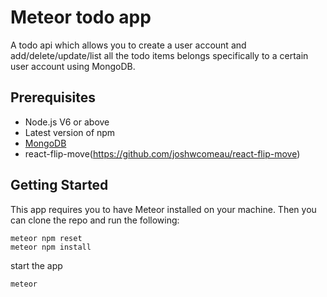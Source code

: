 # Meteor todo app

A todo api which allows you to create a user account and add/delete/update/list all the todo items belongs specifically to a certain user account using MongoDB.

## Prerequisites

* Node.js V6 or above
* Latest version of npm
* [MongoDB](https://www.mongodb.com/community)
* react-flip-move(https://github.com/joshwcomeau/react-flip-move)

## Getting Started

This app requires you to have Meteor installed on your machine. Then you can clone the repo and run the following:

```
meteor npm reset
meteor npm install
```
start the app
```
meteor
```


